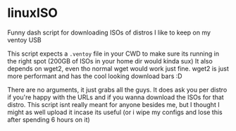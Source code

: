 # linuxISO
Funny dash script for downloading ISOs of distros I like to keep on my ventoy USB

This script expects a `.ventoy` file in your CWD to make sure its running in the right spot (200GB of ISOs in your home dir would kinda sux)
It also depends on wget2, even tho normal wget would work just fine. wget2 is just more performant and has the cool looking download bars :D

There are no arguments, it just grabs all the guys. It does ask you per distro if you're happy with the URLs and if you wanna download the ISOs for that distro.
This script isnt really meant for anyone besides me, but I thought I might as well upload it incase its useful (or i wipe my configs and lose this after spending 6 hours on it)
